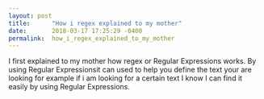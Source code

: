```yaml
---
layout: post
title:      "How i regex explained to my mother"
date:       2018-03-17 17:25:29 -0400
permalink:  how_i_regex_explained_to_my_mother
---
```



I first explained to my mother how regex or Regular Expressions works. By using  Regular Expressionsit can used to help you define the text your are looking for example if i am looking for a certain text I know I can find it easily by using Regular Expressions.

